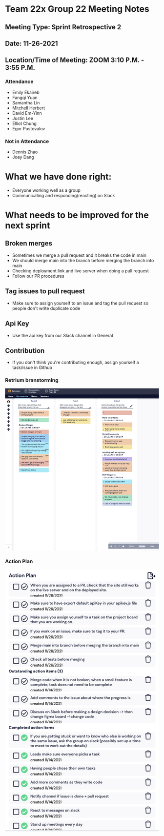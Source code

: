 # Team 22x Group 22 Meeting Notes

## Meeting Type: Sprint Retrospective 2

## Date: 11-26-2021

## Location/Time of Meeting: ZOOM 3:10 P.M. - 3:55 P.M.

### Attendance

- Emily Ekaireb
- Fangqi Yuan
- Samantha Lin
- Mitchell Herbert
- David Em-Yinn
- Justin Lee
- Elliot Chung
- Egor Pustovalov

### Not in Attendance

- Dennis Zhao
- Joey Dang

# What we have done right:

- Everyone working well as a group
- Communicating and responding(reacting) on Slack

# What needs to be improved for the next sprint

## Broken merges

- Sometimes we merge a pull request and it breaks the code in main
- We should merge main into the branch before merging the branch into main
- Checking deployment link and live server when doing a pull request
- Follow our PR procedures

## Tag issues to pull request

- Make sure to assign yourself to an issue and tag the pull request so people don't write duplicate code

## Api Key

- Use the api key from our Slack channel in General

## Contribution

- If you don't think you're contributing enough, assign yourself a task/issue in Github

### Retrium branstorming

<img src="./Retrium/retrium_3.png" alt="retrium_3" width="700"/>

### Action Plan

<img src="./Retrium/action_plan_3.png" alt="action_plan_3" width="700"/>
